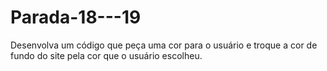 # Parada-18---19
Desenvolva um código que peça uma cor para o usuário e troque a cor de fundo do site pela cor que o usuário escolheu.
